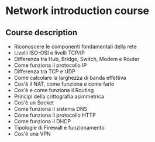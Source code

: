 # Network introduction course

## Course description

- Riconoscere le componenti fondamentali della rete
- Livelli ISO-OSI e livelli TCP/IP
- Differenza tra Hub, Bridge, Switch, Modem e Router
- Come funziona il protocollo IP
- Differenza tra TCP e UDP
- Come calcolare la larghezza di banda effettiva
- Cos'è il NAT, come funziona e come farlo
- Cos'è e come funziona il Routing
- Principi della crittografia asimmetrica
- Cos'è un Socket
- Come funziona il sistema DNS
- Come funziona il protocollo HTTP
- Come funziona il DHCP
- Tipologie di Firewall e funzionamento
- Cos'è una VPN
